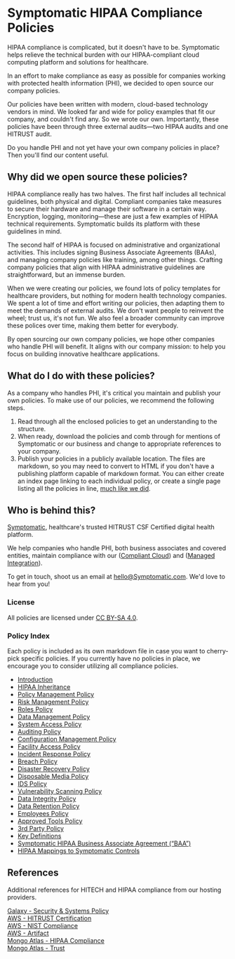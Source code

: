 # Symptomatic HIPAA Compliance Policies

HIPAA compliance is complicated, but it doesn't have to be. Symptomatic helps relieve the technical burden with our HIPAA-compliant cloud computing platform and solutions for healthcare.

In an effort to make compliance as easy as possible for companies working with protected health information (PHI), we decided to open source our company policies.

Our policies have been written with modern, cloud-based technology vendors in mind. We looked far and wide for policy examples that fit our company, and couldn't find any. So we wrote our own. Importantly, these policies have been through three external audits—two HIPAA audits and one HITRUST audit.

Do you handle PHI and not yet have your own company policies in place? Then you'll find our content useful.

## Why did we open source these policies?

HIPAA compliance really has two halves. The first half includes all technical guidelines, both physical and digital. Compliant companies take measures to secure their hardware and manage their software in a certain way. Encryption, logging, monitoring—these are just a few examples of HIPAA technical requirements. Symptomatic builds its platform with these guidelines in mind.

The second half of HIPAA is focused on administrative and organizational activities. This includes signing Business Associate Agreements (BAAs), and managing company policies like training, among other things. Crafting company policies that align with HIPAA administrative guidelines are straightforward, but an immense burden.

When we were creating our policies, we found lots of policy templates for healthcare providers, but nothing for modern health technology companies. We spent a lot of time and effort writing our policies, then adapting them to meet the demands of external audits. We don't want people to reinvent the wheel; trust us, it's not fun. We also feel a broader community can improve these polices over time, making them better for everybody.

By open sourcing our own company policies, we hope other companies who handle PHI will benefit. It aligns with our company mission: to help you focus on building innovative healthcare applications.

## What do I do with these policies?

As a company who handles PHI, it's critical you maintain and publish your own policies. To make use of our policies, we recommend the following steps.

1. Read through all the enclosed policies to get an understanding to the structure.
2. When ready, download the policies and comb through for mentions of Symptomatic or our business and change to appropriate references to your company.
3. Publish your policies in a publicly available location. The files are markdown, so you may need to convert to HTML if you don't have a publishing platform capable of markdown format. You can either create an index page linking to each individual policy, or create a single page listing all the policies in line, [much like we did](https://policy.Symptomatic.com).

## Who is behind this?

[Symptomatic](htts://Symptomatic.com), healthcare's trusted HITRUST CSF Certified digital health platform.

We help companies who handle PHI, both business associates and covered entities, maintain compliance with our ([Compliant Cloud](https://Symptomatic.com/compliant-cloud)) and ([Managed Integration](https://Symptomatic.com)).

To get in touch, shoot us an email at [hello@Symptomatic.com](mailto:hello@Symptomatic.com). We'd love to hear from you!

### License

All policies are licensed under [CC BY-SA 4.0](http://creativecommons.org/licenses/by-sa/4.0/).

### Policy Index

Each policy is included as its own markdown file in case you want to cherry-pick specific policies. If you currently have no policies in place, we encourage you to consider utilizing all compliance policies.

* [Introduction](source/sections/01-introduction.md)
* [HIPAA Inheritance](source/sections/02-hipaa_inheritance.md)
* [Policy Management Policy](source/sections/03-policy_management_policy.md)
* [Risk Management Policy](source/sections/04-risk_management_policy.md)
* [Roles Policy](source/sections/05-roles_policy.md)
* [Data Management Policy](source/sections/06-data_management_policy.md)
* [System Access Policy](source/sections/07-systems_access_policy.md)
* [Auditing Policy](source/sections/08-auditing_policy.md)
* [Configuration Management Policy](source/sections/09-configuration_management_policy.md)
* [Facility Access Policy](source/sections/10-facility_access_policy.md)
* [Incident Response Policy](source/sections/11-incident_response_policy.md)
* [Breach Policy](source/sections/12-breach_policy.md)
* [Disaster Recovery Policy](source/sections/13-disaster_recovery_policy.md)
* [Disposable Media Policy](source/sections/14-disposable_media_policy.md)
* [IDS Policy](source/sections/15-ids_policy.md)
* [Vulnerability Scanning Policy](source/sections/16-vulnerability_scanning_policy.md)
* [Data Integrity Policy](source/sections/17-data_integrity_policy.md)
* [Data Retention Policy](source/sections/18-data_retention_policy.md)
* [Employees Policy](source/sections/19-employees_policy.md)
* [Approved Tools Policy](source/sections/20-approved_tools_policy.md)
* [3rd Party Policy](source/sections/21-3rd_party_policy.md)
* [Key Definitions](source/sections/22-key_definitions.md)
* [Symptomatic HIPAA Business Associate Agreement (“BAA”)](source/sections/23-Symptomatic_hipaa_business_associate_agreement.md)
* [HIPAA Mappings to Symptomatic Controls](source/sections/24-hipaa_mapping_to_Symptomatic_controls.md)


## References  
Additional references for HITECH and HIPAA compliance from our hosting providers.  

[Galaxy - Security & Systems Policy](https://galaxy-guide.meteor.com/security.html)    
[AWS - HITRUST Certification](https://aws.amazon.com/blogs/security/64-aws-services-achieve-hitrust-certification)  
[AWS - NIST Compliance](https://aws.amazon.com/compliance/nist)  
[AWS - Artifact](https://aws.amazon.com/artifact)  
[Mongo Atlas - HIPAA Compliance](https://www.mongodb.com/cloud/trust/compliance/hipaa)    
[Mongo Atlas - Trust](https://www.mongodb.com/cloud/trust)    
